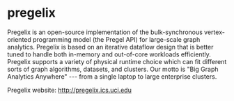 pregelix
========

Pregelix is an open-source implementation of the bulk-synchronous vertex-oriented programming model (the Pregel API) for large-scale graph analytics. Pregelix is based on an iterative dataflow design that is better tuned to handle both in-memory and out-of-core workloads efficiently. Pregelix supports a variety of physical runtime choice which can fit different sorts of graph algorithms, datasets, and clusters. Our motto is "Big Graph Analytics Anywhere" --- from a single laptop to large enterprise clusters.

Pregelix website: http://pregelix.ics.uci.edu
